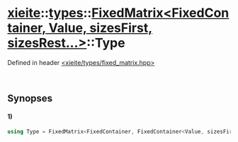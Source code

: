 # [xieite](../../../../../xieite.md)\:\:[types](../../../../../types.md)\:\:[FixedMatrix<FixedContainer, Value, sizesFirst, sizesRest...>](../../../fixed_matrix.md)\:\:Type
Defined in header [<xieite/types/fixed_matrix.hpp>](../../../../../../include/xieite/types/fixed_matrix.hpp)

&nbsp;

## Synopses
#### 1)
```cpp
using Type = FixedMatrix<FixedContainer, FixedContainer<Value, sizesFirst>, sizesRest...>::Type;
```
